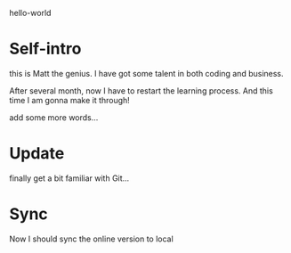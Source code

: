 hello-world

# Self-intro
this is Matt the genius. I have got some talent in both coding and business.

After several month, now I have to restart the learning process. And this time I am gonna make it through!

add some more words…

# Update

finally get a bit familiar with Git...

# Sync
Now I should sync the online version to local
